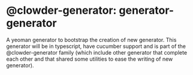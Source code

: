 @clowder-generator: generator-generator
=======================================

A yeoman generator to bootstrap the creation of new generator.
This generator will be in typescript, have cucumber support and is part of the @clowder-generator
family (which include other generator that complete each other and that shared some utilities to
ease the writing of new generator).
